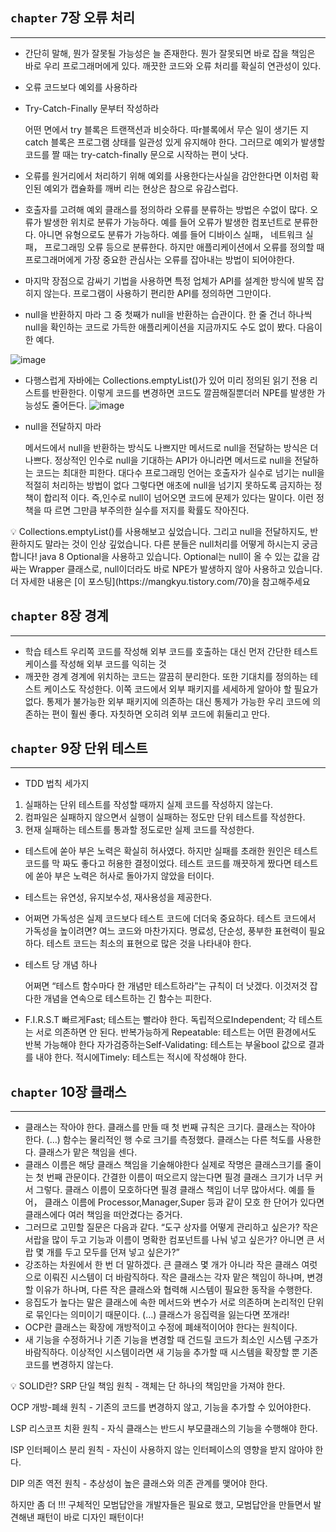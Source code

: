 ## `chapter` **7장 오류 처리**

---

- 간단히 말해, 뭔가 잘못될 가능성은 늘 존재한다. 뭔가 잘못되면 바로 잡을 책임은 바로 우리 프로그래머에게 있다. 깨끗한 코드와 오류 처리를 확실히 연관성이 있다.
- 오류 코드보다 예외를 사용하라
- Try-Catch-Finally 문부터 작성하라
    
    어떤 면에서 try 블록은 트랜잭션과 비슷하다. 따r블록에서 무슨 일이 생기든 지 catch 블록은 프로그램 상태를 일관성 있게 유지해야 한다. 그러므로 예외가 발생할 코드를 짤 때는 try-catch-finally 문으로 시작하는 편이 낫다.
    
- 오류를 원거리에서 처리하기 위해 예외를 사용한다는사실을 감안한다면 이처럼 확인된 예외가 캡슐화를 깨버 리는 현상은 참으로 유감스럽다.
- 호출자를 고려해 예외 클래스를 정의하라
오류를 분류하는 방법은 수없이 많다. 오류가 발생한 위치로 분류가 가능하다. 예를 들어 오류가 발생한 컴포넌트로 분류한다. 아니면 유형으로도 분류가 가능하다. 예를 들어 디바이스 실패， 네트워크 실패， 프로그래밍 오류 등으로 분류한다. 하지만 애플리케이션에서 오류를 정의할 때 프로그래머에게 가장 중요한 관심사는 오류를 잡아내는 방법이 되어야한다.
- 마지막 장점으로 감싸기 기법을 사용하면 특정 업체가 API를 설계한 방식에 발목 잡히지 않는다. 프로그램이 사용하기 편리한 API를 정의하면 그만이다.
- null을 반환하지 마라
그 중 첫째가 null을 반환하는 습관이다. 한 줄 건너 하나씩 null을 확인하는 코드로 가득한 애플리케이션을 지금까지도 수도 없이 봤다. 다음이 한 예다.

![image](https://github.com/seongit/Clean-Code/assets/80396754/3aaeeff7-ef8b-4075-86f5-f2f9f8a1680a)


- 다행스럽게 자바에는 Collections.emptyList()가 있어 미리 정의된 읽기 전용 리스트를 반환한다. 이렇게 코드를 변경하면 코드도 깔끔해질뿐더러 NPE를 발생한 가능성도 줄어든다.
![image](https://github.com/seongit/Clean-Code/assets/80396754/5bf939df-730b-4b39-8869-9a3f8012b03a)

- null을 전달하지 마라
    
    메서드에서 null을 반환하는 방식도 나쁘지만 메서드로 null을 전달하는 방식은 더 나쁘다. 정상적인 인수로 null을 기대하는 API가 아니라면 메서드로 null을 전달하는 코드는 최대한 피한다.
    대다수 프로그래밍 언어는 호출자가 실수로 넘기는 null을 적절히 처리하는 방법이 없다 그렇다면 애초에 null을 넘기지 못하도록 금지하는 정책이 합리적 이다. 즉,인수로 null이 넘어오면 코드에 문제가 있다는 말이다. 이런 정책을 따 르면 그만큼 부주의한 실수를 저지를 확률도 작아진다.
    
    
<aside>
💡 Collections.emptyList()를 사용해보고 싶었습니다. 그리고 null을 전달하지도, 반환하지도 말라는 것이 인상 깊었습니다. 다른 분들은 null처리를 어떻게 하시는지 궁금합니다! java 8 Optional을 사용하고 있습니다. Optional<T>는 null이 올 수 있는 값을 감싸는 Wrapper 클래스로, null이더라도 바로 NPE가 발생하지 않아 사용하고 있습니다. 더 자세한 내용은 [이 포스팅](https://mangkyu.tistory.com/70)을 참고해주세요

</aside>

## `chapter` **8장 경계**

---

- 학습 테스트
우리쪽 코드를 작성해 외부 코드를 호출하는 대신 먼저 간단한 테스트 케이스를 작성해 외부 코드를 익히는 것
- 깨끗한 경계
경계에 위치하는 코드는 깔끔히 분리한다. 또한 기대치를 정의하는 테스트 케이스도 작성한다. 이쪽 코드에서 외부 패키지를 세세하게 알아야 할 필요가 없다. 통제가 불가능한 외부 패키지에 의존하는 대신 통제가 가능한 우리 코드에 의존하는 편이 훨씬 좋다. 자칫하면 오히려 외부 코드에 휘둘리고 만다.

## `chapter` **9장 단위 테스트**

---

- TDD 법칙 세가지
1. 실패하는 단위 테스트를 작성할 때까지 실제 코드를 작성하지 않는다.
2. 컴파일은 실패하지 않으면서 실행이 실패하는 정도만 단위 테스트를 작성한다.
3. 현재 실패하는 테스트를 통과할 정도로만 실제 코드를 작성한다.
- 테스트에 쏟아 부은 노력은 확실히 허사였다. 하지만 실패를 초래한 원인은 테스트 코드를 막 짜도 좋다고 허용한 결정이었다. 테스트 코드를 깨끗하게 짰다면 테스트에 쏟아 부은 노력은 허사로 돌아가지 않았을 터이다.
- 테스트는 유연성, 유지보수성, 재사용성을 제공한다.
- 어쩌면 가독성은 실제 코드보다 테스트 코드에 더더욱 중요하다. 테스트 코드에서 가독성을 높이려면? 여느 코드와 마찬가지다. 명료성, 단순성, 풍부한 표현력이 필요하다. 테스트 코드는 최소의 표현으로 많은 것을 나타내야 한다.
- 테스트 당 개념 하나
    
    어쩌면 “테스트 함수마다 한 개념만 테스트하라”는 규칙이 더 낫겠다. 이것저것 잡다한 개념을 연속으로 테스트하는 긴 함수는 피한다.
    
- F.I.R.S.T
빠르게Fast; 테스트는 빨라야 한다.
독립적으로Independent; 각 테스트는 서로 의존하면 안 된다.
반복가능하게 Repeatable: 테스트는 어떤 환경에서도 반복 가능해야 한다
자가검증하는Self-Validating: 테스트는 부울bool 값으로 결과를 내야 한다.
적시에Timely: 테스트는 적시에 작성해야 한다.

## `chapter` **10장 클래스**

---

- 클래스는 작아야 한다.
클래스를 만들 때 첫 번째 규칙은 크기다. 클래스는 작아야 한다. (…) 함수는 물리적인 행 수로 크기를 측정했다. 클래스는 다른 척도를 사용한다. 클래스가 맡은 책임을 센다.
- 클래스 이름은 해당 클래스 책임을 기술해야한다 실제로 작명은 클래스크기를 줄이는 첫 번째 관문이다. 간결한 이름이 떠오르지 않는다면 필경 클래스 크기가 너무 커서 그렇다. 클래스 이름이 모호하다면 필경 클래스 책임이 너무 많아서다. 예를 들어， 클래스 이름에 Processor,Manager,Super 등과 같이 모호 한 단어가 있다면 클래스에다 여러 책임을 떠안겼다는 증거다.
- 그러므로 고민할 질문은 다음과 같다. “도구 상자를 어떻게 관리하고 싶은가? 작은 서랍을 많이 두고 기능과 이름이 명확한 컴포넌트를 나눠 넣고 싶은가? 아니면 큰 서랍 몇 개를 두고 모두를 던져 넣고 싶은가?”
- 강조하는 차원에서 한 번 더 말하겠다. 큰 클래스 몇 개가 아니라 작은 클래스 여럿으로 이뤄진 시스템이 더 바람직하다. 작은 클래스는 각자 맡은 책임이 하나며, 변경할 이유가 하나며, 다른 작은 클래스와 협력해 시스템이 필요한 동작을 수행한다.
- 응집도가 높다는 말은 클래스에 속한 메서드와 변수가 서로 의존하며 논리적인 단위로 묶인다는 의미이기 때문이다. (…) 클래스가 응집력을 잃는다면 쪼개라!
- OCP란 클래스는 확장에 개방적이고 수정에 폐쇄적이어야 한다는 원칙이다.
- 새 기능을 수정하거나 기존 기능을 변경할 때 건드릴 코드가 최소인 시스템 구조가 바람직하다. 이상적인 시스템이라면 새 기능을 추가할 때 시스템을 확장할 뿐 기존 코드를 변경하지 않는다.

<aside>
💡 SOLID란?
SRP 단일 책임 원칙 - 객체는 단 하나의 책임만을 가져야 한다.

OCP 개방-폐쇄 원칙 - 기존의 코드를 변경하지 않고, 기능을 추가할 수 있어야한다.

LSP 리스코프 치환 원칙 - 자식 클래스는 반드시 부모클래스의 기능을 수행해야 한다.

ISP 인터페이스 분리 원칙 - 자신이 사용하지 않는 인터페이스의 영향을 받지 않아야 한다.

DIP 의존 역전 원칙 - 추상성이 높은 클래스와 의존 관계를 맺어야 한다.

하지만 좀 더 !!! 구체적인 모범답안을 개발자들은 필요로 했고, 모범답안을 만들면서 발견해낸 패턴이 바로 디자인 패턴이다!

</aside>
